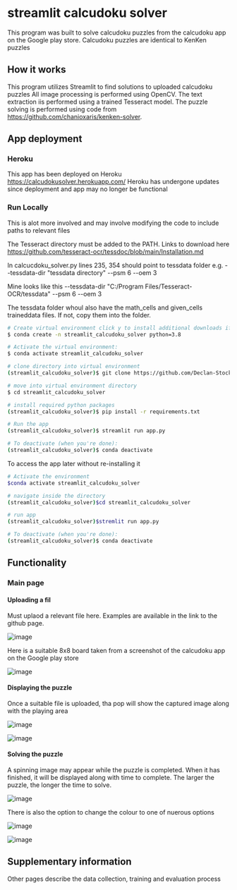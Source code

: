 # streamlit calcudoku solver

This program was built to solve calcudoku puzzles from the calcudoku app on the Google play store.
Calcudoku puzzles are identical to KenKen puzzles

## How it works
This program utilizes Streamlit to find solutions to uploaded calcudoku puzzles
All image processing is performed using OpenCV. 
The text extraction iis performed using a trained Tesseract model.
The puzzle solving is performed using code from https://github.com/chanioxaris/kenken-solver.


## App deployment

### Heroku
This app has been deployed on Heroku https://calcudokusolver.herokuapp.com/ Heroku has undergone updates since deployment and app may no longer be functional


### Run Locally
This is alot more involved and may involve modifying the code to include paths to relevant files

The Tesseract directory must be added to the PATH. Links to download here https://github.com/tesseract-ocr/tessdoc/blob/main/Installation.md

In calcucdoku_solver.py lines 235, 354 should point to tessdata folder e.g. --tessdata-dir "tessdata directory" --psm 6 --oem 3 

 Mine looks like this --tessdata-dir "C:/Program Files/Tesseract-OCR/tessdata" --psm 6 --oem 3
 
The tessdata folder whoul also have the math_cells and given_cells traineddata files. If not, copy them into the folder.
 
 
```bash
# Create virtual environment click y to install additional downloads if required
$ conda create -n streamlit_calcudoku_solver python=3.8

# Activate the virtual environment:
$ conda activate streamlit_calcudoku_solver

# clone directory into virtual environment
(streamlit_calcudoku_solver)$ git clone https://github.com/Declan-Stockdale/streamlit_calcudoku_solver.git

# move into virtual environment directory
$ cd streamlit_calcudoku_solver

# install required python packages
(streamlit_calcudoku_solver)$ pip install -r requirements.txt

# Run the app
(streamlit_calcudoku_solver)$ streamlit run app.py

# To deactivate (when you're done):
(streamlit_calcudoku_solver)$ conda deactivate
```

To access the app later without re-installing it

```bash
# Activate the environment
$conda activate streamlit_calcudoku_solver

# navigate inside the directory
(streamlit_calcudoku_solver)$cd streamlit_calcudoku_solver

# run app
(streamlit_calcudoku_solver)$stremlit run app.py

# To deactivate (when you're done):
(streamlit_calcudoku_solver)$ conda deactivate
```

## Functionality

### Main page
#### Uploading a fil
Must uplaod a relevant file here. Examples are available in the link to the github page.

![image](https://user-images.githubusercontent.com/53500810/206888390-b7610bd1-5712-44ce-9ddd-77024d5aa2d6.png)

Here is a suitable 8x8 board taken from a screenshot of the calcudoku app on the Google play store

![image](https://user-images.githubusercontent.com/53500810/206888437-7ffa0541-37f3-4c9e-a0c7-50ce9ee56de2.png)

#### Displaying the puzzle
Once a suitable file is uploaded, tha pop will show the captured image along with the playing area

![image](https://user-images.githubusercontent.com/53500810/206888491-efd034b8-c784-4c54-bb7c-2c52c37ebada.png)


![image](https://user-images.githubusercontent.com/53500810/206888507-4e355bf9-07e3-451d-b1ff-b5a6e5e5f6e0.png)

#### Solving the puzzle
A spinning image may appear while the puzzle is completed. When it has finished, it will be displayed along with time to complete. The larger the puzzle, the longer the time to solve.

![image](https://user-images.githubusercontent.com/53500810/206888559-eb9356f3-ddf6-4dc3-8cbf-0f10b4840bb1.png)


There is also the option to change the colour to one of nuerous options

![image](https://user-images.githubusercontent.com/53500810/206888577-ad9a853f-09f0-4f51-b797-c8891f186456.png)


![image](https://user-images.githubusercontent.com/53500810/206888583-7016a40c-7d46-4cec-8681-345c6e299b1c.png)


## Supplementary information
Other pages describe the data collection, training and evaluation process



